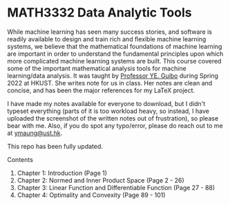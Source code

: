 # MATH3332 Data Analytic Tools
While machine learning has seen many success stories, and software is readily available to design and train rich and flexible machine learning systems, we believe that the mathematical foundations of machine learning are important in order to understand the fundamental principles upon which more complicated machine learning systems are built. This course covered some of the important mathematical analysis tools for machine learning/data analysis. It was taught by [Professor YE. Guibo](https://facultyprofiles.hkust.edu.hk/profiles.php?profile=guibo-ye-magbye) during Spring 2022 at HKUST. She writes note for us in class. Her notes are clean and concise, and has been the major references for my LaTeX project. 

I have made my notes available for everyone to download, but I didn't typeset everything (parts of it is too workload heavy, so instead, I have uploaded the screenshot of the written notes out of frustration), so please bear with me. Also, if you do spot any typo/error, please do reach out to me at ymaung@ust.hk. 

This repo has been fully updated.

Contents 
1.  Chapter 1: Introduction (Page 1) 
2.  Chapter 2: Normed and Inner Product Space (Page 2 - 26) 
3.  Chapter 3: Linear Function and Differentiable Function (Page 27 - 88) 
4.  Chapter 4: Optimality and Convexity (Page 89 - 101)





